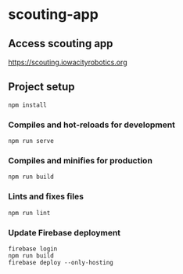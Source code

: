 # scouting-app

## Access scouting app
https://scouting.iowacityrobotics.org

## Project setup
```
npm install
```

### Compiles and hot-reloads for development
```
npm run serve
```

### Compiles and minifies for production
```
npm run build
```

### Lints and fixes files
```
npm run lint
```

### Update Firebase deployment
```
firebase login
npm run build
firebase deploy --only-hosting
```